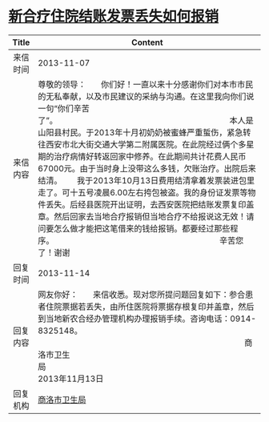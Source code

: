 # <a href="http://www.shangluo.gov.cn/zmhd/ldxxxx.jsp?urltype=leadermail.LeaderMailContentUrl&wbtreeid=1112&leadermailid=2122">新合疗住院结账发票丢失如何报销</a>
|Title|Content|
|:---:|---|
|来信时间|2013-11-07|
|来信内容|尊敬的领导：       你们好！一直以来十分感谢你们对本市市民的无私奉献，以及市民建议的采纳与沟通。在这里我向你们说一句“你们辛苦了”。                                                                                本人是山阳县村民。于2013年十月初奶奶被蜜蜂严重蜇伤，紧急转往西安市北大街交通大学第二附属医院。在此院经过俩个多星期的治疗病情好转返回家中修养。在此期间共计花费人民币67000元。由于当时身上没带这么多钱，欠账治疗。出院后来结清。       我于2013年10月13日费用结清拿着发票装进包里走了。可十五号凌晨6.00左右挎包被盗。我的身份证发票等物件丢失。后经县医院开出证明，去西安医院把结账发票复印盖章。然后回家去当地合疗报销但当地合疗不给报说这无效！请问要怎么做才能把这笔借来的钱给报销。都要经过那些程序。                                                                             辛苦您了！谢谢|
|回复时间|2013-11-14|
|回复内容|网友你好：       来信收悉。现对您所提问题回复如下：参合患者住院票据若丢失，由所住医院将票据存根复印并盖章，然后到当地新农合经办管理机构办理报销手续。咨询电话：0914-8325148。                                                                                                 商洛市卫生局                                                                                              2013年11月13日|
|回复机构|<a href="../../categories/agencies/商洛市卫生局.md">商洛市卫生局</a>|
